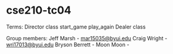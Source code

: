 # cse210-tc04

Terms:
Director class
    start_game
    play_again
Dealer class


Group members:
Jeff Marsh - mar15035@byui.edu
Craig Wright - wri17013@byui.edu
Bryson Berrett - 
Moon Moon - 